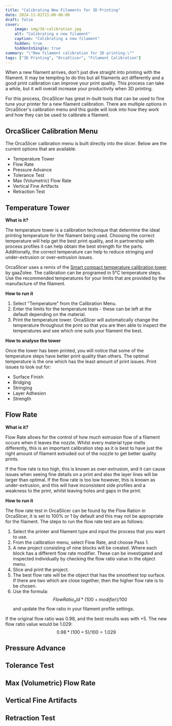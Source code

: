 ```yaml
---
title: "Calibrating New Filaments for 3D Printing"
date: 2024-11-01T21:00-00:00
draft: false
cover:
    image: img/3d-calibration.jpg
    alt: "Calibrating a new filament"
    caption: "Calibrating a new filament"
    hidden: true
    hiddenInSingle: true
summary: "\"New filament calibration for 3D printing.\""
tags: ["3D Printing", "OrcaSlicer", "Filament Calibration"]
---
```


When a new filament arrives, don't just dive straight into printing with the filament.
It may be tempting to do this but all filaments act differently and a good print calibration can improve your print quality.
This process can take a while, but it will overall increase your productivity when 3D printing.

For this process, OrcaSlicer has great in-built tools that can be used to fine tune your printer for a new filament calibration.
There are multiple options in OrcaSlicer's calibration menu and this guide will look into how they work and how they can be used to calibrate a filament.

## OrcaSlicer Calibration Menu

The OrcaSlicer calibration menu is built directly into the slicer.
Below are the current options that are available.

- Temperature Tower
- Flow Rate
- Pressure Advance
- Tolerance Test
- Max (Volumetric) Flow Rate
- Vertical Fine Artifacts
- Retraction Test

## Temperature Tower

**What is it?**

The temperature tower is a calibration technique that determine the ideal printing temperature for the filament being used.
Choosing the correct temperature will help get the best print quality, and in partnership with process profiles it can help obtain the best strength for the parts.
Additionally, the correct temperature can help to reduce stringing and under-extrusion or over-extrusion issues.

OrcaSlicer uses a remix of the [Smart compact temperature calibration tower](https://www.thingiverse.com/thing:2729076) by gaaZolee. 
The calibration can be programed in 5&deg;C temperature steps.
Use the recommended temperatures for your limits that are provided by the manufacture of the filament.

**How to run it**

1. Select "Temperature" from the Calibration Menu.
2. Enter the limits for the temperature tests - these can be left at the default depending on the material.
3. Print the temperature tower. OrcaSlicer will automatically change the temperature throughout the print so that you are then able to inspect the temperatures and see which one suits your filament the best.

**How to analyse the tower**

Once the tower has been printed, you will notice that some of the temperature steps have better print quality than others.
The optimal temperature is the one which has the least amount of print issues. 
Print issues to look out for:
- Surface Finish
- Bridging
- Stringing
- Layer Adhesion
- Strength

## Flow Rate

**What is it?**

Flow Rate allows for the control of how much extrusion flow of a filament occurs when it leaves the nozzle. Whilst every material type melts differently, 
this is an important calibration step as it is best to have just the right amount of filament extruded out of the nozzle to get better quality prints.

If the flow rate is too high, this is known as over-extrusion, and it can cause issues when seeing fine details on a print and also the layer lines will be larger than optimal.
If the flow rate is too low however, this is known as under-extrusion, and this will have inconsistent side profiles and a weakness to the print, 
whilst leaving holes and gaps in the print.

**How to run it**

The flow rate test in OrcaSlicer can be found by the Flow Ration in OrcaSlicer, it is set to 100% or 1 by default and this may not be appropriate for the filament.
The steps to run the flow rate test are as follows:

1. Select the printer and filament type and input the process that you want to use.
2. From the calibration menu, select Flow Rate, and choose Pass 1.
3. A new project consisting of nine blocks will be created. Where each block has a different flow rate modifier. These can be investigated and inspected individually by checking the flow ratio value in the object menu.
4. Slice and print the project.
5. The best flow rate will be the object that has the smoothest top surface. If there are two which are close together, then the higher flow rate is to be chosen.
6. Use the formula: $$FlowRatio_old * (100 + modifier) / 100$$ and update the flow ratio in your filament profile settings.

If the original flow ratio was 0.98, and the best results was with +5. The new flow ratio value would be 1.029:
$$0.98 * (100 + 5) / 100 = 1.029$$

## Pressure Advance


## Tolerance Test



## Max (Volumetric) Flow Rate



## Vertical Fine Artifacts



## Retraction Test